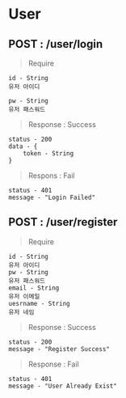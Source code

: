 # User
## POST : /user/login
> Require
```
id - String
유저 아이디

pw - String
유저 패스워드
```
> Response : Success
```
status - 200
data - {
	token - String
}
```
>Respons : Fail
```
status - 401
message - "Login Failed"
```

## POST : /user/register
> Require
```
id - String
유저 아이디
pw - String
유저 패스워드
email - String
유저 이메일
uesrname - String
유저 네임
```
> Response : Success
```
status - 200
message - "Register Success"
```
> Response : Fail
```
status - 401
message - "User Already Exist"
```
